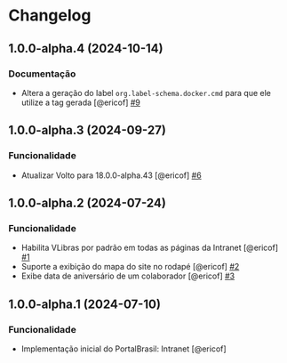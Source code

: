 # Changelog

<!-- You should *NOT* be adding new change log entries to this file.
     You should create a file in the news directory instead.
     For helpful instructions, please see:
     https://6.docs.plone.org/volto/developer-guidelines/contributing.html#create-a-pull-request
-->

<!-- towncrier release notes start -->

## 1.0.0-alpha.4 (2024-10-14)

### Documentação

- Altera a geração do label `org.label-schema.docker.cmd` para que ele utilize a tag gerada [@ericof] [#9](https://github.com/plonegovbr/portalbrasil-intranet/issue/9)

## 1.0.0-alpha.3 (2024-09-27)

### Funcionalidade

- Atualizar Volto para 18.0.0-alpha.43 [@ericof] [#6](https://github.com/plonegovbr/portalbrasil-intranet/issue/6)

## 1.0.0-alpha.2 (2024-07-24)

### Funcionalidade

- Habilita VLibras por padrão em todas as páginas da Intranet [@ericof] [#1](https://github.com/plonegovbr/portalbrasil-intranet/issue/1)
- Suporte a exibição do mapa do site no rodapé [@ericof] [#2](https://github.com/plonegovbr/portalbrasil-intranet/issue/2)
- Exibe data de aniversário de um colaborador [@ericof] [#3](https://github.com/plonegovbr/portalbrasil-intranet/issue/3)

## 1.0.0-alpha.1 (2024-07-10)

### Funcionalidade

- Implementação inicial do PortalBrasil: Intranet [@ericof]
